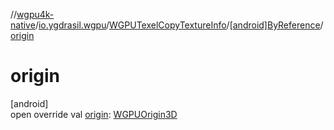 //[wgpu4k-native](../../../../index.md)/[io.ygdrasil.wgpu](../../index.md)/[WGPUTexelCopyTextureInfo](../index.md)/[[android]ByReference](index.md)/[origin](origin.md)

# origin

[android]\
open override val [origin](origin.md): [WGPUOrigin3D](../../-w-g-p-u-origin3-d/index.md)